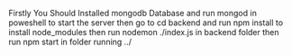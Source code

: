 Firstly You Should Installed mongodb Database and run mongod in poweshell to start the server
then go to cd backend and run npm install to install node_modules
then run nodemon ./index.js in backend folder
then run npm start in folder running ../ 



